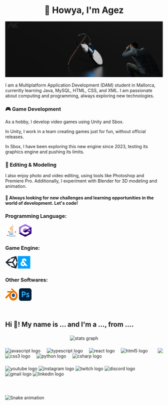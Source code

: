 <div align="center">
  <h1 align="center">👋 Howya, I'm Agez</h1>
</div>

![Alt text](banner.png)

I am a Multiplatform Application Development (DAM) student in Mallorca, currently learning Java, MySQL, HTML, CSS, and XML. I am passionate about computing and programming, always exploring new technologies.

<h3>🎮 Game Development</h3>
<p>As a hobby, I develop video games using Unity and Sbox.</p>
<p>In Unity, I work in a team creating games just for fun, without official releases.</p>
<p>In Sbox, I have been exploring this new engine since 2023, testing its graphics engine and pushing its limits.</p>

<h3>🎨 Editing & Modeling</h3>
<p>I also enjoy photo and video editing, using tools like Photoshop and Premiere Pro. Additionally, I experiment with Blender for 3D modeling and animation.</p>

<h4>🚀 Always looking for new challenges and learning opportunities in the world of development. Let's code!</h4>

<h3 align="left">Programming Language:</h3>
<p align="left"><img src="icons/java.svg" alt="java" width="40" height="40"/> <img src="icons/csharp.svg" alt="csharp" width="40" height="40"/>  </p>

<h3 align="left">Game Engine:</h3>
<p align="left"><img src="icons/unity.svg" alt="unity" height="40"/><img src="icons/sbox.png" alt="sbox" height="40"/></p>

<h3 align="left">Other Softwares:</h3>
<p align="left"><img src="icons/blender.svg" alt="blender" width="40" height="40"/> <img src="icons/photoshop.svg" alt="photoshop" width="40" height="40"/></p>
<br/>  


<h2 align="left">Hi 👋! My name is ... and I'm a ..., from ....</h2>

###

<div align="center">
  <img src="https://github-readme-stats.vercel.app/api?username=ahkagez&hide_title=false&hide_rank=false&show_icons=true&include_all_commits=true&count_private=true&disable_animations=false&theme=dark&locale=en&hide_border=false" height="150" alt="stats graph"  />
  <!-- <img src="https://github-readme-stats.vercel.app/api/top-langs?username=ahkagez&locale=en&hide_title=false&layout=compact&card_width=320&langs_count=5&theme=dark&hide_border=false" height="150" alt="languages graph"  /> -->
</div>

###

<img align="right" height="150" src="https://i.imgflip.com/65efzo.gif"  />

###

<div align="left">
  <img src="https://cdn.jsdelivr.net/gh/devicons/devicon/icons/javascript/javascript-original.svg" height="30" alt="javascript logo"  />
  <img width="12" />
  <img src="https://cdn.jsdelivr.net/gh/devicons/devicon/icons/typescript/typescript-original.svg" height="30" alt="typescript logo"  />
  <img width="12" />
  <img src="https://cdn.jsdelivr.net/gh/devicons/devicon/icons/react/react-original.svg" height="30" alt="react logo"  />
  <img width="12" />
  <img src="https://cdn.jsdelivr.net/gh/devicons/devicon/icons/html5/html5-original.svg" height="30" alt="html5 logo"  />
  <img width="12" />
  <img src="https://cdn.jsdelivr.net/gh/devicons/devicon/icons/css3/css3-original.svg" height="30" alt="css3 logo"  />
  <img width="12" />
  <img src="https://cdn.jsdelivr.net/gh/devicons/devicon/icons/python/python-original.svg" height="30" alt="python logo"  />
  <img width="12" />
  <img src="https://cdn.jsdelivr.net/gh/devicons/devicon/icons/csharp/csharp-original.svg" height="30" alt="csharp logo"  />
</div>

###

<div align="left">
  <img src="https://img.shields.io/static/v1?message=Youtube&logo=youtube&label=&color=FF0000&logoColor=white&labelColor=&style=for-the-badge" height="35" alt="youtube logo"  />
  <img src="https://img.shields.io/static/v1?message=Instagram&logo=instagram&label=&color=E4405F&logoColor=white&labelColor=&style=for-the-badge" height="35" alt="instagram logo"  />
  <img src="https://img.shields.io/static/v1?message=Twitch&logo=twitch&label=&color=9146FF&logoColor=white&labelColor=&style=for-the-badge" height="35" alt="twitch logo"  />
  <img src="https://img.shields.io/static/v1?message=Discord&logo=discord&label=&color=7289DA&logoColor=white&labelColor=&style=for-the-badge" height="35" alt="discord logo"  />
  <img src="https://img.shields.io/static/v1?message=Gmail&logo=gmail&label=&color=D14836&logoColor=white&labelColor=&style=for-the-badge" height="35" alt="gmail logo"  />
  <img src="https://img.shields.io/static/v1?message=LinkedIn&logo=linkedin&label=&color=0077B5&logoColor=white&labelColor=&style=for-the-badge" height="35" alt="linkedin logo"  />
</div>

###

<br clear="both">

<img src="https://raw.githubusercontent.com/ahkagez/ahkagez/output/snake.svg" alt="Snake animation" />

###
